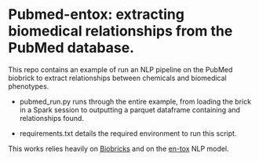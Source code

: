 # Pubmed-entox: extracting biomedical relationships from the PubMed database.

This repo contains an example of run an NLP pipeline on the PubMed biobrick to extract relationships between chemicals and biomedical phenotypes.

* pubmed_run.py runs through the entire example, from loading the brick in a Spark session to outputting a parquet dataframe containing and relationships found.

* requirements.txt details the required environment to run this script.

This works relies heavily on [Biobricks](https://biobricks.ai/) and on the [en-tox](https://github.com/ontox-project/en-tox) NLP model.

